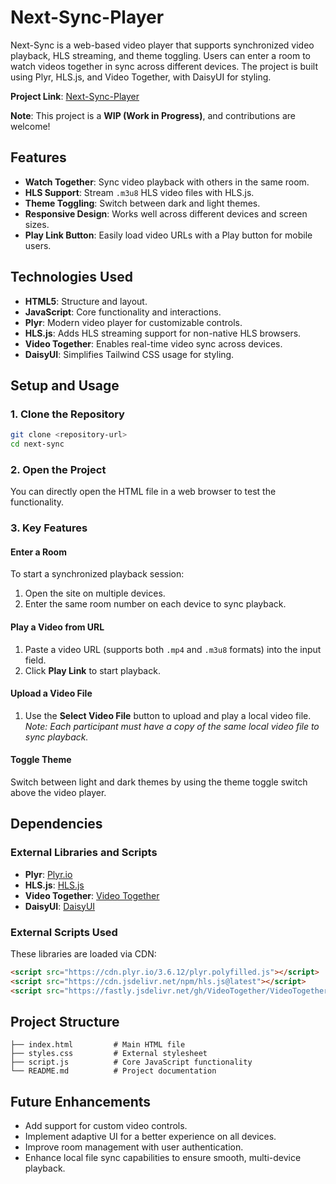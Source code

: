 # Next-Sync-Player

Next-Sync is a web-based video player that supports synchronized video playback, HLS streaming, and theme toggling. Users can enter a room to watch videos together in sync across different devices. The project is built using Plyr, HLS.js, and Video Together, with DaisyUI for styling.

**Project Link**: [Next-Sync-Player](https://animegamer4422.github.io/Next-Sync-Player/)

**Note**: This project is a **WIP (Work in Progress)**, and contributions are welcome!

## Features

- **Watch Together**: Sync video playback with others in the same room.
- **HLS Support**: Stream `.m3u8` HLS video files with HLS.js.
- **Theme Toggling**: Switch between dark and light themes.
- **Responsive Design**: Works well across different devices and screen sizes.
- **Play Link Button**: Easily load video URLs with a Play button for mobile users.
  
## Technologies Used

- **HTML5**: Structure and layout.
- **JavaScript**: Core functionality and interactions.
- **Plyr**: Modern video player for customizable controls.
- **HLS.js**: Adds HLS streaming support for non-native HLS browsers.
- **Video Together**: Enables real-time video sync across devices.
- **DaisyUI**: Simplifies Tailwind CSS usage for styling.

## Setup and Usage

### 1. Clone the Repository

```bash
git clone <repository-url>
cd next-sync
```

### 2. Open the Project

You can directly open the HTML file in a web browser to test the functionality.

### 3. Key Features

#### Enter a Room
To start a synchronized playback session:
1. Open the site on multiple devices.
2. Enter the same room number on each device to sync playback.

#### Play a Video from URL
1. Paste a video URL (supports both `.mp4` and `.m3u8` formats) into the input field.
2. Click **Play Link** to start playback.

#### Upload a Video File
1. Use the **Select Video File** button to upload and play a local video file.  
   *Note: Each participant must have a copy of the same local video file to sync playback.*

#### Toggle Theme
Switch between light and dark themes by using the theme toggle switch above the video player.

## Dependencies

### External Libraries and Scripts

- **Plyr**: [Plyr.io](https://plyr.io)
- **HLS.js**: [HLS.js](https://github.com/video-dev/hls.js/)
- **Video Together**: [Video Together](https://github.com/VideoTogether/VideoTogether)
- **DaisyUI**: [DaisyUI](https://daisyui.com)

### External Scripts Used

These libraries are loaded via CDN:

```html
<script src="https://cdn.plyr.io/3.6.12/plyr.polyfilled.js"></script>
<script src="https://cdn.jsdelivr.net/npm/hls.js@latest"></script>
<script src="https://fastly.jsdelivr.net/gh/VideoTogether/VideoTogether@latest/release/extension.website.user.js"></script>
```

## Project Structure

```plaintext
├── index.html         # Main HTML file
├── styles.css         # External stylesheet
├── script.js          # Core JavaScript functionality
└── README.md          # Project documentation
```

## Future Enhancements

- Add support for custom video controls.
- Implement adaptive UI for a better experience on all devices.
- Improve room management with user authentication.
- Enhance local file sync capabilities to ensure smooth, multi-device playback.
